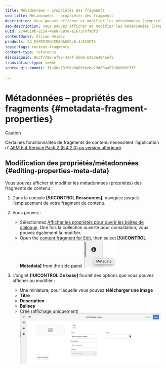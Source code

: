 ```yaml
---
title: Métadonnées – propriétés des fragments
seo-title: Métadonnées – propriétés des fragments
description: Vous pouvez afficher et modifier les métadonnées (propriétés) des fragments de contenu.
seo-description: Vous pouvez afficher et modifier les métadonnées (propriétés) des fragments de contenu.
uuid: 2744610b-215a-4ee8-893e-e167376f9df5
contentOwner: Alison Heimoz
products: SG_EXPERIENCEMANAGER/6.4/ASSETS
topic-tags: content-fragments
content-type: reference
discoiquuid: 96cf7c92-af98-417f-ab60-b368e3846ef8
translation-type: tm+mt
source-git-commit: 3fa80e73fb6e9400fbeba29d80aa57e080b6f333

---
```



# Métadonnées – propriétés des fragments {#metadata-fragment-properties}

>[!CAUTION]
>
>Certaines fonctionnalités de fragments de contenu nécessitent l’application d’ [AEM 6.4 Service Pack 2 (6.4.2.0) ou version ultérieure](/help/release-notes/sp-release-notes.md).

## Modification des propriétés/métadonnées {#editing-properties-meta-data}

Vous pouvez afficher et modifier les métadonnées (propriétés) des fragments de contenu :

1. Dans la console **[!UICONTROL Ressources]**, naviguez jusqu’à l’emplacement de votre fragment de contenu.
1. Vous pouvez :

   * Sélectionnez [Afficher les propriétés pour ouvrir les boîtes de dialogue](managing-assets-touch-ui.md#editing-properties). Une fois la collection ouverte pour consultation, vous pouvez également la modifier.
   * Open the [content fragment for Edit](content-fragments-managing.md#opening-the-fragment-editor), then select **[!UICONTROL Metadata]** from the side panel.
   ![cfm-6420-06](assets/cfm-6420-06.png)

1. L’onglet **[!UICONTROL De base]** fournit des options que vous pouvez afficher ou modifier :

   * Une miniature, pour laquelle vous pouvez **télécharger une image** 
   * **Titre**
   * **Description**
   * **Balises**
   * Créé (affichage uniquement)
   ![cfm-6420-07](assets/cfm-6420-07.png)


